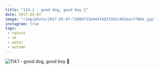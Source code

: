 ```yaml
---
title: "114.1 - good dog, good boy 🐶"
date: 2017-05-07
image: "/img/photo/2017-05-07-7208bf33e44474d233b2c492dacff864.jpg"
instagram: true
tags:
 - nature
 - uk
 - water
 - autumn
---
```


![114.1 - good dog, good boy 🐶](/img/photo/2017-05-07-7208bf33e44474d233b2c492dacff864.jpg)
